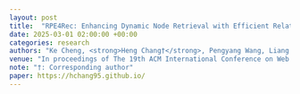 ```yaml
---
layout: post
title:  "RPE4Rec: Enhancing Dynamic Node Retrieval with Efficient Relative Position Encoding for Recommendation Systems"
date: 2025-03-01 02:00:00 +00:00
categories: research
authors: "Ke Cheng, <strong>Heng Chang†</strong>, Pengyang Wang, Liang Gu, Jiandong Ding, Yi Cao, Junchen Ye† and Bowen Du"
venue: "In proceedings of The 19th ACM International Conference on Web Search and Data Mining (<strong>WSDM</strong>)"
note: "†: Corresponding author"
paper: https://hchang95.github.io/
---
```

